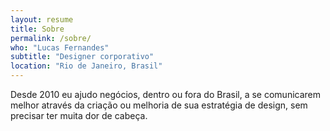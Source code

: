```yaml
---
layout: resume
title: Sobre
permalink: /sobre/
who: "Lucas Fernandes"
subtitle: "Designer corporativo"
location: "Rio de Janeiro, Brasil"
---
```


Desde 2010 eu ajudo negócios, dentro ou fora do Brasil, a se comunicarem melhor através da criação ou melhoria de sua estratégia de design, sem precisar ter muita dor de cabeça.